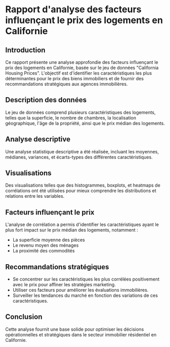 # Rapport d'analyse des facteurs influençant le prix des logements en Californie

## Introduction
Ce rapport présente une analyse approfondie des facteurs influençant le prix des logements en Californie, basée sur le jeu de données "California Housing Prices". L'objectif est d'identifier les caractéristiques les plus déterminantes pour le prix des biens immobiliers et de fournir des recommandations stratégiques aux agences immobilières.

## Description des données
Le jeu de données comprend plusieurs caractéristiques des logements, telles que la superficie, le nombre de chambres, la localisation géographique, l'âge de la propriété, ainsi que le prix médian des logements.

## Analyse descriptive
Une analyse statistique descriptive a été réalisée, incluant les moyennes, médianes, variances, et écarts-types des différentes caractéristiques.

## Visualisations
Des visualisations telles que des histogrammes, boxplots, et heatmaps de corrélations ont été utilisées pour mieux comprendre les distributions et relations entre les variables.

## Facteurs influençant le prix
L'analyse de corrélation a permis d'identifier les caractéristiques ayant le plus fort impact sur le prix médian des logements, notamment :
- La superficie moyenne des pièces
- Le revenu moyen des ménages
- La proximité des commodités

## Recommandations stratégiques
- Se concentrer sur les caractéristiques les plus corrélées positivement avec le prix pour affiner les stratégies marketing.
- Utiliser ces facteurs pour améliorer les évaluations immobilières.
- Surveiller les tendances du marché en fonction des variations de ces caractéristiques.

## Conclusion
Cette analyse fournit une base solide pour optimiser les décisions opérationnelles et stratégiques dans le secteur immobilier résidentiel en Californie.
